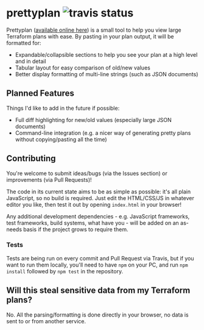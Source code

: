 # prettyplan ![travis status](https://travis-ci.com/chrislewisdev/prettyplan.svg?branch=master)

Prettyplan ([available online here](https://chrislewisdev.github.io/prettyplan/)) is a small tool to help you view large Terraform plans with ease. By pasting in your plan output, it will be formatted for:

 - Expandable/collapsible sections to help you see your plan at a high level and in detail
 - Tabular layout for easy comparison of old/new values
 - Better display formatting of multi-line strings (such as JSON documents)
 
## Planned Features

Things I'd like to add in the future if possible:

 - Full diff highlighting for new/old values (especially large JSON documents)
 - Command-line integration (e.g. a nicer way of generating pretty plans without copying/pasting all the time)
 
## Contributing

You're welcome to submit ideas/bugs (via the Issues section) or improvements (via Pull Requests)! 

The code in its current state aims to be as simple as possible: it's all plain JavaScript, so no build is required. Just edit the HTML/CSS/JS in whatever editor you like, then test it out by opening `index.html` in your browser!

Any additional development dependencies - e.g. JavaScript frameworks, test frameworks, build systems, what have you - will be added on an as-needs basis if the project grows to require them.
 
### Tests

Tests are being run on every commit and Pull Request via Travis, but if you want to run them locally, you'll need to have `npm` on your PC, and run `npm install` followed by `npm test` in the repository.

## Will this steal sensitive data from my Terraform plans?

No. All the parsing/formatting is done directly in your browser, no data is sent to or from another service.

